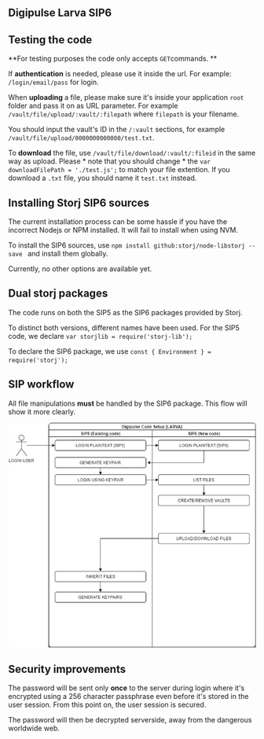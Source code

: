 Digipulse Larva SIP6
--------------------

## Testing the code
**For testing purposes the code only accepts `GET`commands. **

If **authentication** is needed, please use it inside the url.
For example: `/login/email/pass` for login.

When **uploading** a file, please make sure it's inside your application `root` folder and pass it on as URL parameter. For example `/vault/file/upload/:vault/:filepath` where `filepath` is your filename. 

You should input the vault's ID in the `/:vault` sections, for example `/vault/file/upload/0000000000000/test.txt`.

To **download** the file, use `/vault/file/download/:vault/:fileid` in the same way as upload. Please * note that you should change * the `var downloadFilePath = './test.js';` to match your file extention. If you download a `.txt` file, you should name it `test.txt` instead.


## Installing Storj SIP6 sources
The current installation process can be some hassle if you have the incorrect Nodejs or NPM installed.
It will fail to install when using NVM. 

To install the SIP6 sources, use `npm install github:storj/node-libstorj --save ` and install them globally.

Currently, no other options are available yet.


## Dual storj packages

The code runs on both the SIP5 as the SIP6 packages provided by Storj.

To distinct both versions, different names have been used. For the SIP5 code, we declare `var storjlib = require('storj-lib');`

To declare the SIP6 package, we use `const { Environment } = require('storj');`


## SIP workflow

All file manipulations **must** be handled by the SIP6 package. This flow will show it more clearly.

![alt text](https://github.com/dgpdev/dgp-larva-sip6/blob/master/SIP.jpg)


## Security improvements

The password will be sent only **once** to the server during login where it's encrypted using a 256 character passphrase even before it's stored in the user session. From this point on, the user session is secured.

The password will then be decrypted serverside, away from the dangerous worldwide web.
